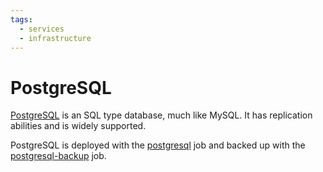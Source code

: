 ```yaml
---
tags:
  - services
  - infrastructure
---
```

# PostgreSQL

[PostgreSQL](https://www.postgresql.org/) is an SQL type database, much like MySQL. It has replication abilities and is widely supported.

PostgreSQL is deployed with the [postgresql](../jobs/postgresql/postgresql.hcl) job and backed up with the [postgresql-backup](../jobs/postgresql/postgresql-backup.hcl) job.
